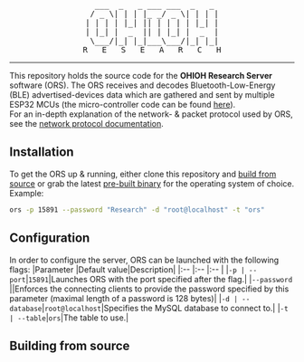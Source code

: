 <div align="center">
<pre>
  ___  _   _ ___ ___  _   _ 
 / _ \| | | |_ _/ _ \| | | |
| | | | |_| || | | | | |_| |
| |_| |  _  || | |_| |  _  |
 \___/|_| |_|___\___/|_| |_|
R   E   S   E   A   R   C   H
</pre>
<hr>
</div>

This repository holds the source code for the **OHIOH Research Server** software (ORS).
The ORS receives and decodes Bluetooth-Low-Energy (BLE) advertised-devices data which are gathered and sent by multiple ESP32 MCUs (the micro-controller code can be found [here](https://github.com/ohioh/ohioh-research-esp32)).\
For an in-depth explanation of the network- & packet protocol used by ORS, see the [network protocol documentation]().

## Installation
To get the ORS up & running, either clone this repository and [build from source](#building-from-source) or grab the latest [pre-built binary](https://github.com/ohioh/ohioh-research-esp32/releases/latest) for the operating system of choice.\
Example:
```bash
ors -p 15891 --password "Research" -d "root@localhost" -t "ors"
```

## Configuration
In order to configure the server, ORS can be launched with the following flags:
|Parameter    |Default value|Description|
|:--          |:--          |:--        | 
|`-p | --port`|`15891`|Launches ORS with the port specified after the flag.|
|`--password` ||Enforces the connecting clients to provide the password specified by this parameter (maximal length of a password is 128 bytes)|
|`-d | --database`|`root@localhost`|Specifies the MySQL database to connect to.|
|`-t | --table`|`ors`|The table to use.|

## Building from source